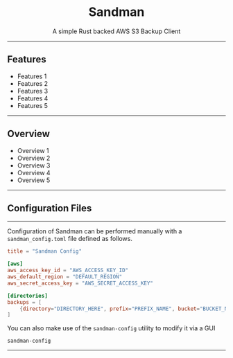 <div align="center">

# Sandman
A simple Rust backed AWS S3 Backup Client
</div>

<div align="left">

---
## Features

* Features 1
* Features 2
* Features 3
* Features 4
* Features 5
---

## Overview

* Overview 1
* Overview 2
* Overview 3
* Overview 4
* Overview 5
----

## Configuration Files

----
Configuration of Sandman can be performed manually with a `sandman_config.toml` file defined as follows.

```toml
title = "Sandman Config"

[aws]
aws_access_key_id = "AWS_ACCESS_KEY_ID"
aws_default_region = "DEFAULT_REGION"
aws_secret_access_key = "AWS_SECRET_ACCESS_KEY"

[directories]
backups = [
    {directory="DIRECTORY_HERE", prefix="PREFIX_NAME", bucket="BUCKET_NAME"},
]

```

You can also make use of the `sandman-config` utility to modify it via a GUI
```shell
sandman-config
```
---

</div>